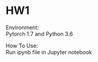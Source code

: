 # HW1

Environment: <br>
Pytorch 1.7  and Python 3.6


How To Use: <br>
Run ipynb file in Jupyter notebook
